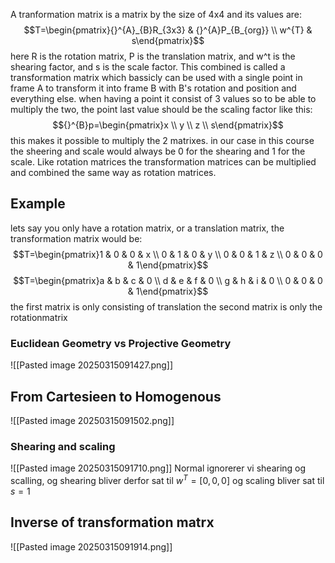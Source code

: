 A tranformation matrix is a matrix by the size of 4x4 and its values are:
$$T=\begin{pmatrix}{}^{A}_{B}R_{3x3} & {}^{A}P_{B_{org}} \\ w^{T} & s\end{pmatrix}$$
here R is the rotation matrix, P is the translation matrix, and w^t is the shearing factor, and s is the scale factor. This combined is called a transformation matrix which bassicly can be used with a single point in frame A to transform it into frame B with B's rotation and position and everything else.
when having a point it consist of 3 values so to be able to multiply the two, the point last value should be the scaling factor like this:
$${}^{B}p=\begin{pmatrix}x \\ y \\ z \\ s\end{pmatrix}$$
this makes it possible to multiply the 2 matrixes.
in our case in this course the sheering and scale would always be 0 for the shearing and 1 for the scale.
Like rotation matrices the transformation matrices can be multiplied and combined the same way as rotation matrices.

## Example
lets say you only have a rotation matrix, or a translation matrix, the transformation matrix would be:
$$T=\begin{pmatrix}1 & 0 & 0 & x \\ 0 & 1 & 0 & y \\ 0 & 0 & 1 & z \\ 0 & 0 & 0 & 1\end{pmatrix}$$
$$T=\begin{pmatrix}a & b & c & 0 \\ d & e & f & 0 \\ g & h & i & 0 \\ 0 & 0 & 0 & 1\end{pmatrix}$$
the first matrix is only consisting of translation
the second matrix is only the rotationmatrix




### Euclidean Geometry vs Projective Geometry
![[Pasted image 20250315091427.png]]


## From Cartesieen to Homogenous
![[Pasted image 20250315091502.png]]

### Shearing and scaling
![[Pasted image 20250315091710.png]]
Normal ignorerer vi shearing og scalling, og shearing bliver derfor sat til $w^{T}=[0, 0, 0]$ og scaling bliver sat til $s=1$



## Inverse of transformation matrx

![[Pasted image 20250315091914.png]]
